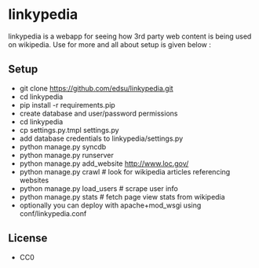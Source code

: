 linkypedia
==========

linkypedia is a webapp for seeing how 3rd party web content is being used on 
wikipedia.
Use for more and all about setup is given below :

Setup
-----

* git clone https://github.com/edsu/linkypedia.git
* cd linkypedia
* pip install -r requirements.pip
* create database and user/password permissions
* cd linkypedia
* cp settings.py.tmpl settings.py
* add database credentials to linkypedia/settings.py
* python manage.py syncdb
* python manage.py runserver
* python manage.py add_website http://www.loc.gov/
* python manage.py crawl # look for wikipedia articles referencing websites
* python manage.py load_users # scrape user info
* python manage.py stats # fetch page view stats from wikipedia
* optionally you can deploy with apache+mod_wsgi using conf/linkypedia.conf

License
-------

* CC0

